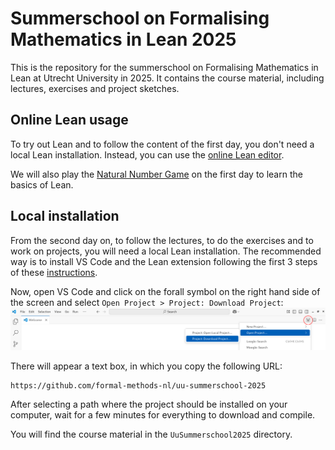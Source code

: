 # Summerschool on Formalising Mathematics in Lean 2025

This is the repository for the summerschool on Formalising Mathematics in Lean at Utrecht University in 2025.
It contains the course material, including lectures, exercises and project sketches.

## Online Lean usage

To try out Lean and to follow the content of the first day, you don't need a local Lean installation. Instead,
you can use the [online Lean editor](https://live.lean-lang.org/).

We will also play the [Natural Number Game](https://adam.math.hhu.de/#/g/leanprover-community/nng4) on the
first day to learn the basics of Lean.

## Local installation

From the second day on, to follow the lectures, to do the exercises and to work on projects, you will
need a local Lean installation. The recommended way is to install VS Code
and the Lean extension following the first 3 steps of these
[instructions](https://docs.lean-lang.org/lean4/doc/quickstart.html).

Now, open VS Code and click on the forall symbol on the right hand side of the screen and select
`Open Project > Project: Download Project`:
![download project dialog](images/vscode-download-project.png)

There will appear a text box, in which you copy the following URL:
```
https://github.com/formal-methods-nl/uu-summerschool-2025
```
After selecting a path where the project should be installed on your computer, wait for a few minutes
for everything to download and compile.

You will find the course material in the `UuSummerschool2025` directory.
